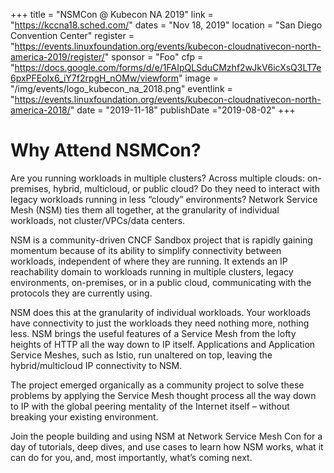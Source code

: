 +++
title = "NSMCon @ Kubecon NA 2019"
link = "https://kccna18.sched.com/"
dates = "Nov 18, 2019"
location = "San Diego Convention Center"
register = "https://events.linuxfoundation.org/events/kubecon-cloudnativecon-north-america-2019/register/"
sponsor = "Foo"
cfp = "https://docs.google.com/forms/d/e/1FAIpQLSduCMzhf2wJkV6icXsQ3LT7e6pxPFEoIx6_iY7f2rpgH_nOMw/viewform"
image = "/img/events/logo_kubecon_na_2018.png"
eventlink = "https://events.linuxfoundation.org/events/kubecon-cloudnativecon-north-america-2018/"
date = "2019-11-18"
publishDate ="2019-08-02"
+++

# Why Attend NSMCon?
Are you running workloads in multiple clusters? Across multiple clouds: on-premises, hybrid, multicloud, or public cloud? Do they need to interact with legacy workloads running in less “cloudy” environments? Network Service Mesh (NSM) ties them all together, at the granularity of individual workloads, not cluster/VPCs/data centers. 
 
NSM is a community-driven CNCF Sandbox project that is rapidly gaining momentum because of its ability to simplify connectivity between workloads, independent of where they are running. It extends an IP reachability domain to workloads running in multiple clusters, legacy environments, on-premises, or in a public cloud, communicating with the protocols they are currently using.  
 
NSM does this at the granularity of individual workloads. Your workloads have connectivity to just the workloads they need nothing more, nothing less. NSM brings the useful features of a Service Mesh from the lofty heights of HTTP all the way down to IP itself. Applications and Application Service Meshes, such as Istio, run unaltered on top, leaving the hybrid/multicloud IP connectivity to NSM.
 
The project emerged organically as a community project to solve these problems by applying the Service Mesh thought process all the way down to IP with the global peering mentality of the Internet itself – without breaking your existing environment.
 
Join the people building and using NSM at Network Service Mesh Con for a day of tutorials, deep dives, and use cases to learn how NSM works, what it can do for you, and, most importantly, what’s coming next.
